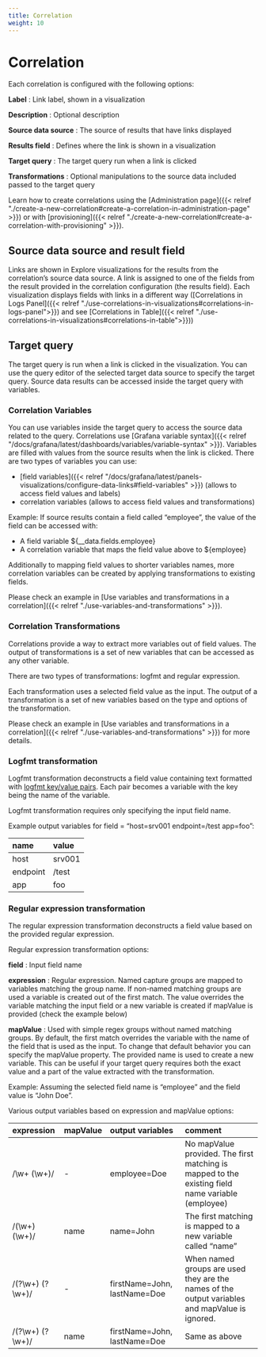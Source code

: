 ```yaml
---
title: Correlation
weight: 10
---
```


# Correlation

Each correlation is configured with the following options:

**Label**
: Link label, shown in a visualization

**Description**
: Optional description

**Source data source**
: The source of results that have links displayed

**Results field**
: Defines where the link is shown in a visualization

**Target query**
: The target query run when a link is clicked

**Transformations**
: Optional manipulations to the source data included passed to the target query

Learn how to create correlations using the [Administration page]({{< relref "./create-a-new-correlation#create-a-correlation-in-administration-page" >}}) or with [provisioning]({{< relref "./create-a-new-correlation#create-a-correlation-with-provisioning" >}}).

## Source data source and result field

Links are shown in Explore visualizations for the results from the correlation’s source data source. A link is assigned to one of the fields from the result provided in the correlation configuration (the results field). Each visualization displays fields with links in a different way ([Correlations in Logs Panel]({{< relref "./use-correlations-in-visualizations#correlations-in-logs-panel">}}) and see [Correlations in Table]({{< relref "./use-correlations-in-visualizations#correlations-in-table">}}))

## Target query

The target query is run when a link is clicked in the visualization. You can use the query editor of the selected target data source to specify the target query. Source data results can be accessed inside the target query with variables.

### Correlation Variables

You can use variables inside the target query to access the source data related to the query. Correlations use [Grafana variable syntax]({{< relref "/docs/grafana/latest/dashboards/variables/variable-syntax" >}}). Variables are filled with values from the source results when the link is clicked. There are two types of variables you can use:

- [field variables]({{< relref "/docs/grafana/latest/panels-visualizations/configure-data-links#field-variables" >}}) (allows to access field values and labels)
- correlation variables (allows to access field values and transformations)

Example: If source results contain a field called “employee”, the value of the field can be accessed with:

- A field variable ${\_\_data.fields.employee}
- A correlation variable that maps the field value above to ${employee}

Additionally to mapping field values to shorter variables names, more correlation variables can be created by applying transformations to existing fields.

Please check an example in [Use variables and transformations in a correlation]({{< relref "./use-variables-and-transformations" >}}).

### Correlation Transformations

Correlations provide a way to extract more variables out of field values. The output of transformations is a set of new variables that can be accessed as any other variable.

There are two types of transformations: logfmt and regular expression.

Each transformation uses a selected field value as the input. The output of a transformation is a set of new variables based on the type and options of the transformation.

Please check an example in [Use variables and transformations in a correlation]({{< relref "./use-variables-and-transformations" >}}) for more details.

### Logfmt transformation

Logfmt transformation deconstructs a field value containing text formatted with [logfmt key/value pairs](https://brandur.org/logfmt). Each pair becomes a variable with the key being the name of the variable.

Logfmt transformation requires only specifying the input field name.

Example output variables for field = “host=srv001 endpoint=/test app=foo”:

| name     | value  |
| :------- | :----- |
| host     | srv001 |
| endpoint | /test  |
| app      | foo    |

### Regular expression transformation

The regular expression transformation deconstructs a field value based on the provided regular expression.

Regular expression transformation options:

**field**
: Input field name

**expression**
: Regular expression. Named capture groups are mapped to variables matching the group name. If non-named matching groups are used a variable is created out of the first match. The value overrides the variable matching the input field or a new variable is created if mapValue is provided (check the example below)

**mapValue**
: Used with simple regex groups without named matching groups. By default, the first match overrides the variable with the name of the field that is used as the input. To change that default behavior you can specify the mapValue property. The provided name is used to create a new variable. This can be useful if your target query requires both the exact value and a part of the value extracted with the transformation.

Example: Assuming the selected field name is “employee” and the field value is “John Doe”.

Various output variables based on expression and mapValue options:

| expression        | mapValue | output variables             | comment                                                                                           |
| :---------------- | :------- | :--------------------------- | :------------------------------------------------------------------------------------------------ |
| /\\w+ (\\w+)/     | -        | employee=Doe                 | No mapValue provided. The first matching is mapped to the existing field name variable (employee) |
| /(\\w+) (\\w+)/   | name     | name=John                    | The first matching is mapped to a new variable called “name”                                      |
| /(?\\w+) (?\\w+)/ | -        | firstName=John, lastName=Doe | When named groups are used they are the names of the output variables and mapValue is ignored.    |
| /(?\\w+) (?\\w+)/ | name     | firstName=John, lastName=Doe | Same as above                                                                                     |

